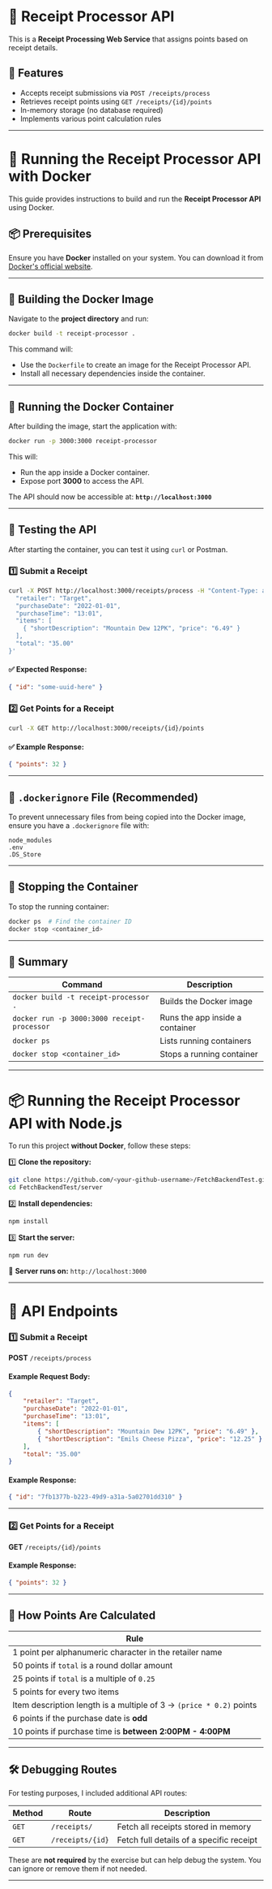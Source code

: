 # 🧾 Receipt Processor API

This is a **Receipt Processing Web Service** that assigns points based on receipt details.

## 🚀 Features

-   Accepts receipt submissions via `POST /receipts/process`
-   Retrieves receipt points using `GET /receipts/{id}/points`
-   In-memory storage (no database required)
-   Implements various point calculation rules

---

# 🐳 Running the Receipt Processor API with Docker

This guide provides instructions to build and run the **Receipt Processor API** using Docker.

## 📦 Prerequisites

Ensure you have **Docker** installed on your system. You can download it from [Docker's official website](https://www.docker.com/get-started).

---

## 🚀 Building the Docker Image

Navigate to the **project directory** and run:

```sh
docker build -t receipt-processor .
```

This command will:

-   Use the `Dockerfile` to create an image for the Receipt Processor API.
-   Install all necessary dependencies inside the container.

---

## 🏃 Running the Docker Container

After building the image, start the application with:

```sh
docker run -p 3000:3000 receipt-processor
```

This will:

-   Run the app inside a Docker container.
-   Expose port **3000** to access the API.

The API should now be accessible at: **`http://localhost:3000`**

---

## 📡 Testing the API

After starting the container, you can test it using `curl` or Postman.

### **1️⃣ Submit a Receipt**

```sh
curl -X POST http://localhost:3000/receipts/process -H "Content-Type: application/json" -d '{
  "retailer": "Target",
  "purchaseDate": "2022-01-01",
  "purchaseTime": "13:01",
  "items": [
    { "shortDescription": "Mountain Dew 12PK", "price": "6.49" }
  ],
  "total": "35.00"
}'
```

#### ✅ Expected Response:

```json
{ "id": "some-uuid-here" }
```

### **2️⃣ Get Points for a Receipt**

```sh
curl -X GET http://localhost:3000/receipts/{id}/points
```

#### ✅ Example Response:

```json
{ "points": 32 }
```

---

## 📂 `.dockerignore` File (Recommended)

To prevent unnecessary files from being copied into the Docker image, ensure you have a `.dockerignore` file with:

```
node_modules
.env
.DS_Store
```

---

## 🛑 Stopping the Container

To stop the running container:

```sh
docker ps  # Find the container ID
docker stop <container_id>
```

---

## 🎯 Summary

| Command                                     | Description                     |
| ------------------------------------------- | ------------------------------- |
| `docker build -t receipt-processor .`       | Builds the Docker image         |
| `docker run -p 3000:3000 receipt-processor` | Runs the app inside a container |
| `docker ps`                                 | Lists running containers        |
| `docker stop <container_id>`                | Stops a running container       |

---

# 📦 Running the Receipt Processor API with Node.js

To run this project **without Docker**, follow these steps:

1️⃣ **Clone the repository:**

```sh
git clone https://github.com/<your-github-username>/FetchBackendTest.git
cd FetchBackendTest/server
```

2️⃣ **Install dependencies:**

```sh
npm install
```

3️⃣ **Start the server:**

```sh
npm run dev
```

📌 **Server runs on:** `http://localhost:3000`

---

# 📡 API Endpoints

### **1️⃣ Submit a Receipt**

**POST** `/receipts/process`

#### Example Request Body:

```json
{
    "retailer": "Target",
    "purchaseDate": "2022-01-01",
    "purchaseTime": "13:01",
    "items": [
        { "shortDescription": "Mountain Dew 12PK", "price": "6.49" },
        { "shortDescription": "Emils Cheese Pizza", "price": "12.25" }
    ],
    "total": "35.00"
}
```

#### Example Response:

```json
{ "id": "7fb1377b-b223-49d9-a31a-5a02701dd310" }
```

---

### **2️⃣ Get Points for a Receipt**

**GET** `/receipts/{id}/points`

#### Example Response:

```json
{ "points": 32 }
```

---

## 🔢 How Points Are Calculated

| Rule                                                                |
| ------------------------------------------------------------------- |
| 1 point per alphanumeric character in the retailer name             |
| 50 points if `total` is a round dollar amount                       |
| 25 points if `total` is a multiple of `0.25`                        |
| 5 points for every two items                                        |
| Item description length is a multiple of 3 → `(price * 0.2)` points |
| 6 points if the purchase date is **odd**                            |
| 10 points if purchase time is **between 2:00PM - 4:00PM**           |

---

## 🛠 Debugging Routes

For testing purposes, I included additional API routes:

| Method | Route            | Description                              |
| ------ | ---------------- | ---------------------------------------- |
| `GET`  | `/receipts/`     | Fetch all receipts stored in memory      |
| `GET`  | `/receipts/{id}` | Fetch full details of a specific receipt |

These are **not required** by the exercise but can help debug the system. You can ignore or remove them if not needed.

---

